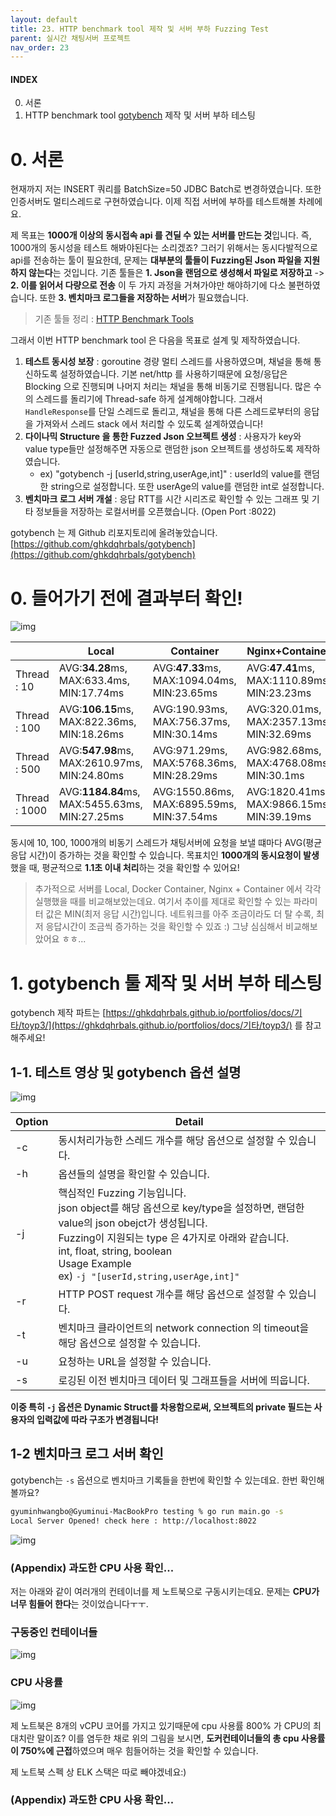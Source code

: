 ```yaml
---
layout: default
title: 23. HTTP benchmark tool 제작 및 서버 부하 Fuzzing Test
parent: 실시간 채팅서버 프로젝트
nav_order: 23
---
```


#### INDEX
0. 서론
1. HTTP benchmark tool [gotybench](https://github.com/ghkdqhrbals/gotybench) 제작 및 서버 부하 테스팅

# 0. 서론
현재까지 저는 INSERT 쿼리를 BatchSize=50 JDBC Batch로 변경하였습니다. 또한 인증서버도 멀티스레드로 구현하였습니다. 이제 직접 서버에 부하를 테스트해볼 차례에요.

제 목표는 **1000개 이상의 동시접속 api 를 견딜 수 있는 서버를 만드는 것**입니다. 즉, 1000개의 동시성을 테스트 해봐야된다는 소리겠죠? 그러기 위해서는 동시다발적으로 api를 전송하는 툴이 필요한데, 문제는 **대부분의 툴들이 Fuzzing된 Json 파일을 지원하지 않는다**는 것입니다. 기존 툴들은 **1. Json을 랜덤으로 생성해서 파일로 저장하고** -> **2. 이를 읽어서 다량으로 전송** 이 두 가지 과정을 거쳐가야만 해야하기에 다소 불편하였습니다. 또한 **3. 벤치마크 로그들을 저장하는 서버**가 필요했습니다.
> 기존 툴들 정리 : [HTTP Benchmark Tools](https://github.com/denji/awesome-http-benchmark)

그래서 이번 HTTP benchmark tool 은 다음을 목표로 설계 및 제작하였습니다.

1. **테스트 동시성 보장** : goroutine 경량 멀티 스레드를 사용하였으며, 채널을 통해 통신하도록 설정하였습니다. 기본 net/http 를 사용하기때문에 요청/응답은 Blocking 으로 진행되며 나머지 처리는 채널을 통해 비동기로 진행됩니다. 많은 수의 스레드를 돌리기에 Thread-safe 하게 설계해야합니다. 그래서 `HandleResponse`를 단일 스레드로 돌리고, 채널을 통해 다른 스레드로부터의 응답을 가져와서 스레드 stack 에서 처리할 수 있도록 설계하였습니다!
2. **다이나믹 Structure 을 통한 Fuzzed Json 오브젝트 생성** : 사용자가 key와 value type들만 설정해주면 자동으로 랜덤한 json 오브젝트를 생성하도록 제작하였습니다.
    * ex) "gotybench -j [userId,string,userAge,int]" : userId의 value를 랜덤한 string으로 설정합니다. 또한 userAge의 value를 랜덤한 int로 설정합니다.
3. **벤치마크 로그 서버 개설** : 응답 RTT를 시간 시리즈로 확인할 수 있는 그래프 및 기타 정보들을 저장하는 로컬서버를 오픈했습니다. (Open Port :8022)

gotybench 는 제 Github 리포지토리에 올려놓았습니다. [https://github.com/ghkdqhrbals/gotybench](https://github.com/ghkdqhrbals/gotybench)

# 0. 들어가기 전에 결과부터 확인!
![img](../../../assets/img/rds/result.png)

|               | Local                                 | Container                                | Nginx+Container                            |
|---------------|---------------------------------------|------------------------------------------|--------------------------------------------|
| Thread : 10   | AVG:**34.28**ms, MAX:633.4ms, MIN:17.74ms | AVG:**47.33**ms, MAX:1094.04ms, MIN:23.65ms  | AVG:**47.41**ms, MAX:1110.89ms, MIN:23.23ms |
| Thread : 100  | AVG:**106.15**ms, MAX:822.36ms, MIN:18.26ms      | AVG:190.93ms, MAX:756.37ms, MIN:30.14ms  | AVG:320.01ms, MAX:2357.13ms, MIN:32.69ms   |
| Thread : 500  |AVG:**547.98**ms, MAX:2610.97ms, MIN:24.80ms| AVG:971.29ms, MAX:5768.36ms, MIN:28.29ms | AVG:982.68ms, MAX:4768.08ms, MIN:30.1ms    |
| Thread : 1000 |AVG:**1184.84**ms, MAX:5455.63ms, MIN:27.25ms| AVG:1550.86ms, MAX:6895.59ms, MIN:37.54ms | AVG:1820.41ms, MAX:9866.15ms, MIN:39.19ms  |

동시에 10, 100, 1000개의 비동기 스레드가 채팅서버에 요청을 보낼 떄마다 AVG(평균 응답 시간)이 증가하는 것을 확인할 수 있습니다. 목표치인 **1000개의 동시요청이 발생**했을 때, 평균적으로 **1.1초 이내 처리**하는 것을 확인할 수 있어요!   
> 추가적으로 서버를 Local, Docker Container, Nginx + Container 에서 각각 실행했을 때를 비교해보았는데요. 여기서 추이를 제대로 확인할 수 있는 파라미터 값은 MIN(최저 응답 시간)입니다. 네트워크를 아주 조금이라도 더 탈 수록, 최저 응답시간이 조금씩 증가하는 것을 확인할 수 있죠 :) 그냥 심심해서 비교해보았어요 ㅎㅎ...  

# 1. gotybench 툴 제작 및 서버 부하 테스팅
gotybench 제작 파트는 [https://ghkdqhrbals.github.io/portfolios/docs/기타/toyp3/](https://ghkdqhrbals.github.io/portfolios/docs/기타/toyp3/) 를 참고해주세요!
## 1-1. 테스트 영상 및 gotybench 옵션 설명
![img](../../../assets/img/rds/24.gif)

| Option | Detail                                                                                                                                                                                                                        |
| ------ |-------------------------------------------------------------------------------------------------------------------------------------------------------------------------------------------------------------------------------|
| -c | 동시처리가능한 스레드 개수를 해당 옵션으로 설정할 수 있습니다.                                                                                                                                                                                           |
| -h | 옵션들의 설명을 확인할 수 있습니다.                                                                                                                                                                                                          |
| -j | 핵심적인 Fuzzing 기능입니다. <br> json object를 해당 옵션으로 key/type을 설정하면, 랜덤한 value의 json obejct가 생성됩니다.<br>Fuzzing이 지원되는 type 은 4가지로 아래와 같습니다.<br>int, float, string, boolean<br>Usage Example<br>ex) `-j "[userId,string,userAge,int]"` |
| -r | HTTP POST request 개수를 해당 옵션으로 설정할 수 있습니다.                                                                                                                                                                                     |
| -t | 벤치마크 클라이언트의 network connection 의 timeout을 해당 옵션으로 설정할 수 있습니다.                                                                                                                                                                 |
| -u | 요청하는 URL을 설정할 수 있습니다.                                                                                                                                                                                                         |
| -s     | 로깅된 이전 벤치마크 데이터 및 그래프들을 서버에 띄웁니다.                                                                                                                                                                                       |

**이중 특히 `-j` 옵션은 Dynamic Struct를 차용함으로써, 오브젝트의 private 필드는 사용자의 입력값에 따라 구조가 변경됩니다!**

## 1-2 벤치마크 로그 서버 확인 

gotybench는 `-s` 옵션으로 벤치마크 기록들을 한번에 확인할 수 있는데요. 한번 확인해볼까요?

```bash
gyuminhwangbo@Gyuminui-MacBookPro testing % go run main.go -s
Local Server Opened! check here : http://localhost:8022
```

![img](../../../assets/img/rds/30.png)

### (Appendix) 과도한 CPU 사용 확인...

저는 아래와 같이 여러개의 컨테이너를 제 노트북으로 구동시키는데요. 문제는 **CPU가 너무 힘들어 한다**는 것이었습니다ㅜㅜ.

### 구동중인 컨테이너들
![img](../../../assets/img/rds/31.png)

### CPU 사용률
![img](../../../assets/img/rds/32.png)

제 노트북은 8개의 vCPU 코어를 가지고 있기때문에 cpu 사용률 800% 가 CPU의 최대치란 말이죠? 이를 염두한 채로 위의 그림을 보시면, **도커컨테이너들의 총 cpu 사용률이 750%에 근접**하였으며 매우 힘들어하는 것을 확인할 수 있습니다.

제 노트북 스펙 상 ELK 스택은 따로 빼야겠네요:)

### (Appendix) 과도한 CPU 사용 확인...